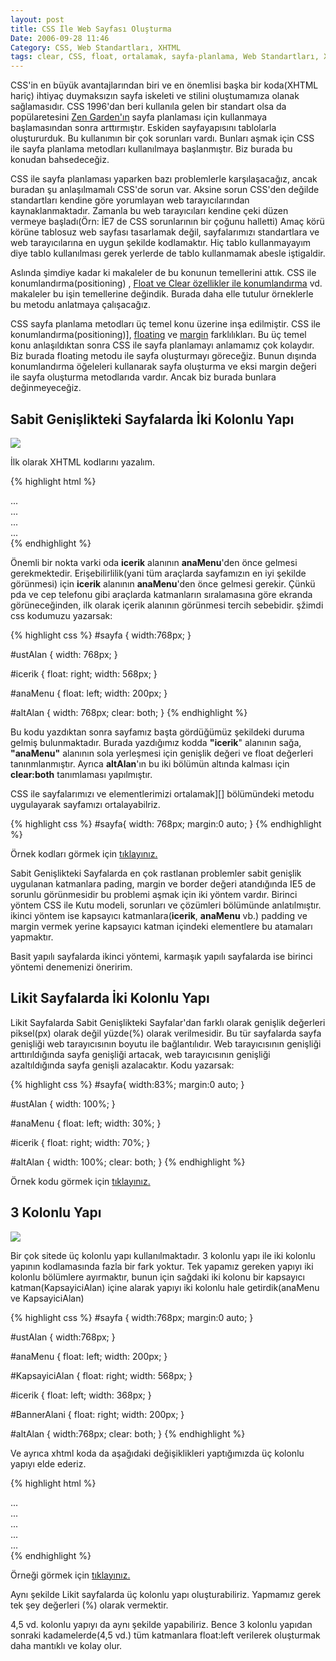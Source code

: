 ```yaml
---
layout: post
title: CSS İle Web Sayfası Oluşturma
Date: 2006-09-28 11:46
Category: CSS, Web Standartları, XHTML
tags: clear, CSS, float, ortalamak, sayfa-planlama, Web Standartları, XHTML
---
```


CSS'in en büyük avantajlarından biri ve en önemlisi başka bir koda(XHTML
hariç) ihtiyaç duymaksızın sayfa iskeleti ve stilini oluştumamıza olanak
sağlamasıdır. CSS 1996'dan beri kullanıla gelen bir standart olsa da
popülaretesini [Zen Garden'ın][] sayfa planlaması için kullanmaya
başlamasından sonra arttırmıştır. Eskiden sayfayapısını tablolarla
oluştururduk. Bu kullanımın bir çok sorunları vardı. Bunları aşmak için
CSS ile sayfa planlama metodları kullanılmaya başlanmıştır. Biz burada
bu konudan bahsedeceğiz.

CSS ile sayfa planlaması yaparken bazı problemlerle karşılaşacağız,
ancak buradan şu anlaşılmamalı CSS'de sorun var. Aksine sorun CSS'den
değilde standartları kendine göre yorumlayan web tarayıcılarından
kaynaklanmaktadır. Zamanla bu web tarayıcıları kendine çeki düzen
vermeye başladı(Örn: İE7 de CSS sorunlarının bir çoğunu halletti) Amaç
körü körüne tablosuz web sayfası tasarlamak değil, sayfalarımızı
standartlara ve web tarayıcılarına en uygun şekilde kodlamaktır. Hiç
tablo kullanmayayım diye tablo kullanılması gerek yerlerde de tablo
kullanmamak abesle iştigaldir.

Aslında şimdiye kadar ki makaleler de bu konunun temellerini
attık. CSS ile konumlandırma(positioning) , [Float ve Clear özellikler ile konumlandırma][] vd. makaleler bu işin temellerine değindik. Burada daha
elle tutulur örneklerle bu metodu anlatmaya çalışacağız.

CSS sayfa planlama metodları üç temel konu üzerine inşa edilmiştir.
CSS ile konumlandırma(positioning)], [floating][Float ve Clear özellikler ile konumlandırma] ve [margin][] farklılıkları. Bu üç temel konu
anlaşıldıktan sonra CSS ile sayfa planlamayı anlamamız çok kolaydır. Biz
burada floating metodu ile sayfa oluşturmayı göreceğiz. Bunun dışında
konumlandırma öğeleleri kullanarak sayfa oluşturma ve eksi margin değeri
ile sayfa oluşturma metodlarıda vardır. Ancak biz burada bunlara
değinmeyeceğiz.

## Sabit Genişlikteki Sayfalarda İki Kolonlu Yapı

![][100]

İlk olarak XHTML kodlarını yazalım.

{% highlight html %}
<div id="sayfa">
  <div id="ustAlan">
  ...
  </div>
  <div id="icerik">
  ...
  </div>
  <div id="anaMenu">
  ...
  </div>
  <div id="altAlan">
  ...
  </div>
</div>
{% endhighlight %}

Önemli bir nokta varki oda **icerik** alanının **anaMenu**'den önce
gelmesi gerekmektedir. Erişebilirlilik(yani tüm araçlarda sayfamızın en
iyi şekilde görünmesi) için **icerik** alanının **anaMenu**'den önce
gelmesi gerekir. Çünkü pda ve cep telefonu gibi araçlarda katmanların
sıralamasına göre ekranda görüneceğinden, ilk olarak içerik alanının
görünmesi tercih sebebidir. şžimdi css kodumuzu yazarsak:

{% highlight css %}
#sayfa
{
  width:768px;
}

#ustAlan
{
  width: 768px;
}

#icerik
{
    float: right;
    width: 568px;
}

#anaMenu
{
    float: left;
    width: 200px;
}

#altAlan
{
    width: 768px;
    clear: both;
}
{% endhighlight %}

Bu kodu yazdıktan sonra sayfamız başta gördüğümüz şekildeki duruma
gelmiş bulunmaktadır. Burada yazdığımız kodda **"icerik**" alanının
sağa, **"anaMenu"** alanının sola yerleşmesi için genişlik değeri ve
float değerleri tanınmlanmıştır. Ayrıca **altAlan**'ın bu iki bölümün
altında kalması için **clear:both** tanımlaması yapılmıştır.

CSS ile sayfalarımızı ve elementlerimizi ortalamak][] bölümündeki metodu uygulayarak sayfamızı
ortalayabilriz.

{% highlight css %}
#sayfa{
    width: 768px;
    margin:0 auto;
}
{% endhighlight %}

Örnek kodları görmek için [tıklayınız.][]

Sabit Genişlikteki Sayfalarda en çok rastlanan problemler sabit genişlik
uygulanan katmanlara pading, margin ve border değeri atandığında IE5 de
sorunlu görünmesidir bu problemi aşmak için iki yöntem vardır. Birinci
yöntem CSS ile Kutu modeli, sorunları ve çözümleri bölümünde anlatılmıştır. ikinci yöntem ise
kapsayıcı katmanlara(**icerik**, **anaMenu** vb.) padding ve margin
vermek yerine kapsayıcı katman içindeki elementlere bu atamaları
yapmaktır.

Basit yapılı sayfalarda ikinci yöntemi, karmaşık yapılı sayfalarda ise
birinci yöntemi denemenizi öneririm.

## Likit Sayfalarda İki Kolonlu Yapı

Likit Sayfalarda Sabit Genişlikteki Sayfalar'dan farklı olarak genişlik
değerleri piksel(px) olarak değil yüzde(%) olarak verilmesidir. Bu tür
sayfalarda sayfa genişliği web tarayıcısının boyutu ile bağlantılıdır.
Web tarayıcısının genişliği arttırıldığında sayfa genişliği artacak, web
tarayıcısının genişliği azaltıldığında sayfa genişli azalacaktır. Kodu
yazarsak:

{% highlight css %}
#sayfa{
    width:83%;
    margin:0 auto;
}

#ustAlan
{
  width: 100%;
}

#anaMenu
{
    float: left;
    width: 30%;
}

#icerik
{
    float: right;
    width: 70%;
}

#altAlan
{
    width: 100%;
    clear: both;
}
{% endhighlight %}

Örnek kodu görmek için [tıklayınız.][1]

## 3 Kolonlu Yapı

![][2]

Bir çok sitede üç kolonlu yapı kullanılmaktadır. 3 kolonlu yapı ile iki
kolonlu yapının kodlamasında fazla bir fark yoktur. Tek yapamız gereken
yapıyı iki kolonlu bölümlere ayırmaktır, bunun için sağdaki iki kolonu
bir kapsayıcı katman(KapsayiciAlan) içine alarak yapıyı iki kolonlu hale
getirdik(anaMenu ve KapsayiciAlan)

{% highlight css %}
#sayfa {
    width:768px;
    margin:0 auto;
}

#ustAlan {
  width:768px;
}

#anaMenu {
    float: left;
    width: 200px;
}

#KapsayiciAlan {
    float: right;
    width: 568px;
}

#icerik {
    float: left;
    width: 368px;
}

#BannerAlani {
    float: right;
    width: 200px;
}

#altAlan {
    width:768px;
    clear: both;
}
{% endhighlight %}

Ve ayrıca xhtml koda da aşağıdaki değişiklikleri yaptığımızda üç kolonlu
yapıyı elde ederiz.

{% highlight html %}
<div id="sayfa">
  <div id="ustAlan">
  ...
  </div>
  <div id="KapsayiciAlan">
    <div id="icerik">
    ...
    </div>
    <div id="BannerAlani">
    ...
    </div>
  </div>
  <div id="anaMenu">
  ...
  </div>
  <div id="altAlan">
  ...
  </div>
</div>
{% endhighlight %}

Örneği görmek için [tıklayınız.][3]

Aynı şekilde Likit sayfalarda üç kolonlu yapı oluşturabiliriz. Yapmamız
gerek tek şey değerleri (%) olarak vermektir.

4,5 vd. kolonlu yapıyı da aynı şekilde yapabiliriz. Bence 3 kolonlu
yapıdan sonraki kadamelerde(4,5 vd.) tüm katmanlara float:left verilerek
oluşturmak daha mantıklı ve kolay olur.

  [Zen Garden'ın]: http://www.csszengarden.com/
  [CSS ile   konumlandırma(positioning)]: http://www.fatihhayrioglu.com/?p=151
  [Float ve Clear özellikler ile konumlandırma]: http://www.fatihhayrioglu.com/?p=160
  [margin]: http://www.fatihhayrioglu.com/?p=113
  [100]: /images/ikikolon.gif
  [CSS ile sayfalarımızı ve   elementlerimizi ortalamak]: http://www.fatihhayrioglu.com/css-ile-sayfalarimizi-ve-elementlerimizi-ortalamak/
  [tıklayınız.]: /dokumanlar/sabit_genislikli_websitesi.html
  [CSS ile Kutu modeli,   sorunları ve çözümleri]: http://www.fatihhayrioglu.com/kutu-modeli-sorunlari-ve-cozumleri/
  [1]: /dokumanlar/elastik_ikikolonlu_websitesi.html
  [2]: /images/uckolon.gif
  [3]: /dokumanlar/sabit_uckolonlu_websitesi.html
